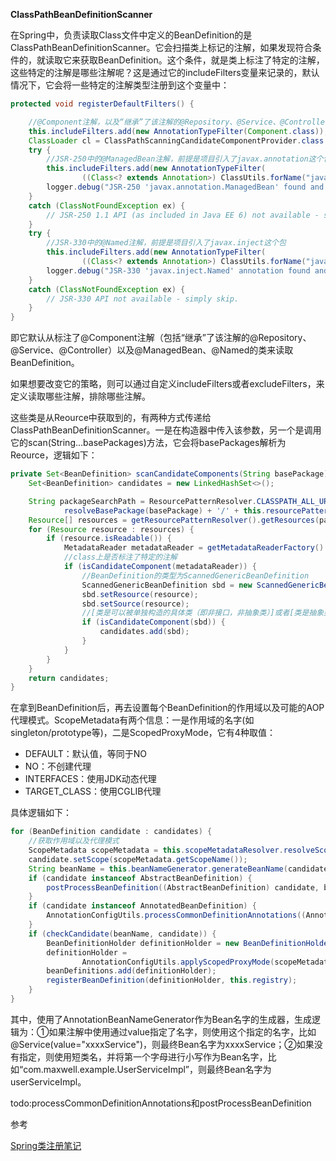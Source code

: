 **ClassPathBeanDefinitionScanner**

在Spring中，负责读取Class文件中定义的BeanDefinition的是ClassPathBeanDefinitionScanner。它会扫描类上标记的注解，如果发现符合条件的，就读取它来获取BeanDefinition。这个条件，就是类上标注了特定的注解，这些特定的注解是哪些注解呢？这是通过它的includeFilters变量来记录的，默认情况下，它会将一些特定的注解类型注册到这个变量中：

```java
protected void registerDefaultFilters() {

    //@Component注解，以及“继承”了该注解的@Repository、@Service、@Controller
    this.includeFilters.add(new AnnotationTypeFilter(Component.class));
    ClassLoader cl = ClassPathScanningCandidateComponentProvider.class.getClassLoader();
    try {
        //JSR-250中的@ManagedBean注解，前提是项目引入了javax.annotation这个包
        this.includeFilters.add(new AnnotationTypeFilter(
                ((Class<? extends Annotation>) ClassUtils.forName("javax.annotation.ManagedBean", cl)), false));
        logger.debug("JSR-250 'javax.annotation.ManagedBean' found and supported for component scanning");
    }
    catch (ClassNotFoundException ex) {
        // JSR-250 1.1 API (as included in Java EE 6) not available - simply skip.
    }
    try {
        //JSR-330中的@Named注解，前提是项目引入了javax.inject这个包
        this.includeFilters.add(new AnnotationTypeFilter(
                ((Class<? extends Annotation>) ClassUtils.forName("javax.inject.Named", cl)), false));
        logger.debug("JSR-330 'javax.inject.Named' annotation found and supported for component scanning");
    }
    catch (ClassNotFoundException ex) {
        // JSR-330 API not available - simply skip.
    }
}
```

即它默认从标注了@Component注解（包括“继承”了该注解的@Repository、@Service、@Controller）以及@ManagedBean、@Named的类来读取BeanDefinition。

如果想要改变它的策略，则可以通过自定义includeFilters或者excludeFilters，来定义读取哪些注解，排除哪些注解。

这些类是从Reource中获取到的，有两种方式传递给ClassPathBeanDefinitionScanner。一是在构造器中传入该参数，另一个是调用它的scan\(String...basePackages\)方法，它会将basePackages解析为Reource，逻辑如下：

```java
private Set<BeanDefinition> scanCandidateComponents(String basePackage) {
    Set<BeanDefinition> candidates = new LinkedHashSet<>();

    String packageSearchPath = ResourcePatternResolver.CLASSPATH_ALL_URL_PREFIX +
            resolveBasePackage(basePackage) + '/' + this.resourcePattern;
    Resource[] resources = getResourcePatternResolver().getResources(packageSearchPath);
    for (Resource resource : resources) {
        if (resource.isReadable()) {
            MetadataReader metadataReader = getMetadataReaderFactory().getMetadataReader(resource);
            //class上是否标注了特定的注解
            if (isCandidateComponent(metadataReader)) {
                //BeanDefinition的类型为ScannedGenericBeanDefinition
                ScannedGenericBeanDefinition sbd = new ScannedGenericBeanDefinition(metadataReader);
                sbd.setResource(resource);
                sbd.setSource(resource);
                //[类是可以被单独构造的具体类（即非接口，非抽象类）]或者[类是抽象类，但是含有标注了Lookup的方法]
                if (isCandidateComponent(sbd)) {
                    candidates.add(sbd);
                }    
            }
        }
    }
    return candidates;
}
```

在拿到BeanDefinition后，再去设置每个BeanDefinition的作用域以及可能的AOP代理模式。ScopeMetadata有两个信息：一是作用域的名字\(如singleton/prototype等\)，二是ScopedProxyMode，它有4种取值：

* DEFAULT：默认值，等同于NO
* NO：不创建代理
* INTERFACES：使用JDK动态代理
* TARGET\_CLASS：使用CGLIB代理

具体逻辑如下：

```java
for (BeanDefinition candidate : candidates) {
    //获取作用域以及代理模式
    ScopeMetadata scopeMetadata = this.scopeMetadataResolver.resolveScopeMetadata(candidate);
    candidate.setScope(scopeMetadata.getScopeName());
    String beanName = this.beanNameGenerator.generateBeanName(candidate, this.registry);
    if (candidate instanceof AbstractBeanDefinition) {
        postProcessBeanDefinition((AbstractBeanDefinition) candidate, beanName);
    }
    if (candidate instanceof AnnotatedBeanDefinition) {
        AnnotationConfigUtils.processCommonDefinitionAnnotations((AnnotatedBeanDefinition) candidate);
    }
    if (checkCandidate(beanName, candidate)) {
        BeanDefinitionHolder definitionHolder = new BeanDefinitionHolder(candidate, beanName);
        definitionHolder =
                AnnotationConfigUtils.applyScopedProxyMode(scopeMetadata, definitionHolder, this.registry);
        beanDefinitions.add(definitionHolder);
        registerBeanDefinition(definitionHolder, this.registry);
    }
}
```

 其中，使用了AnnotationBeanNameGenerator作为Bean名字的生成器，生成逻辑为：①如果注解中使用通过value指定了名字，则使用这个指定的名字，比如@Service\(value="xxxxService"\)，则最终Bean名字为xxxxService；②如果没有指定，则使用短类名，并将第一个字母进行小写作为Bean名字，比如“com.maxwell.example.UserServiceImpl”，则最终Bean名字为userServiceImpl。

todo:processCommonDefinitionAnnotations和postProcessBeanDefinition



参考

[Spring类注册笔记          
](https://fangjian0423.github.io/2017/06/15/spring-bean-register-note/)

